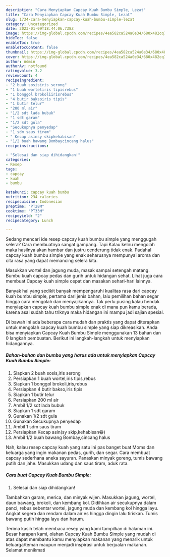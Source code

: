 ```yaml
---
description: "Cara Menyiapkan Capcay Kuah Bumbu Simple, Lezat"
title: "Cara Menyiapkan Capcay Kuah Bumbu Simple, Lezat"
slug: 1734-cara-menyiapkan-capcay-kuah-bumbu-simple-lezat
category: Uncategorized
date: 2023-01-09T18:44:06.738Z
image: https://img-global.cpcdn.com/recipes/4ea582ca524a0e34/680x482cq70/capcay-kuah-bumbu-simple-foto-resep-utama.jpg
hideToc: false
enableToc: true
enableTocContent: false
thumbnail: https://img-global.cpcdn.com/recipes/4ea582ca524a0e34/680x482cq70/capcay-kuah-bumbu-simple-foto-resep-utama.jpg
cover: https://img-global.cpcdn.com/recipes/4ea582ca524a0e34/680x482cq70/capcay-kuah-bumbu-simple-foto-resep-utama.jpg
author: Admin
authorAv: notfound
ratingvalue: 3.2
reviewcount: 4
recipeingredient:
- "2 buah sosisiris serong"
- "1 buah worteliris tipisrebus"
- "1 bonggol brokoliirisrebus"
- "4 butir baksoiris tipis"
- "1 butir telur"
- "200 ml air"
- "1/2 sdt lada bubuk"
- "1 sdt garam"
- "1/2 sdt gula"
- "Secukupnya penyedap"
- "1 sdm saus tiram"
- " Kecap asinsy skipkehabisan"
- "1/2 buah bawang Bombaycincang halus"
recipeinstructions:

- "Selesai dan siap dihidangkan!"
categories:
- Resep
tags:
- capcay
- kuah
- bumbu

katakunci: capcay kuah bumbu 
nutrition: 234 calories
recipecuisine: Indonesian
preptime: "PT28M"
cooktime: "PT33M"
recipeyield: "2"
recipecategory: Lunch

---
```



Sedang mencari ide resep capcay kuah bumbu simple yang menggugah selera? Cara membuatnya sangat gampang. Tapi Kalau keliru mengolah maka hasilnya akan hambar dan justru cenderung tidak enak. Padahal capcay kuah bumbu simple yang enak seharusnya mempunyai aroma dan cita rasa yang dapat memancing selera kita.


Masukkan wortel dan jagung muda, masak sampai setengah matang. Bumbu kuah capcay pedas dan gurih untuk hidangan sehat. Lihat juga cara membuat Capcay kuah simple cepat dan masakan sehari-hari lainnya.

Banyak hal yang sedikit banyak mempengaruhi kualitas rasa dari capcay kuah bumbu simple, pertama dari jenis bahan, lalu pemilihan bahan segar hingga cara mengolah dan menyajikannya. Tak perlu pusing kalau hendak menyiapkan capcay kuah bumbu simple enak di mana pun kamu berada, karena asal sudah tahu triknya maka hidangan ini mampu jadi sajian spesial.


Di bawah ini ada beberapa cara mudah dan praktis yang dapat diterapkan untuk mengolah capcay kuah bumbu simple yang siap dikreasikan. Anda bisa menyiapkan Capcay Kuah Bumbu Simple menggunakan 13 bahan dan 0 langkah pembuatan. Berikut ini langkah-langkah untuk menyiapkan hidangannya.

<!--inarticleads1-->

##### Bahan-bahan dan bumbu yang harus ada untuk menyiapkan Capcay Kuah Bumbu Simple:

1. Siapkan 2 buah sosis,iris serong
1. Persiapkan 1 buah wortel,iris tipis,rebus
1. Siapkan 1 bonggol brokoli,iris,rebus
1. Persiapkan 4 butir bakso,iris tipis
1. Siapkan 1 butir telur
1. Persiapkan 200 ml air
1. Ambil 1/2 sdt lada bubuk
1. Siapkan 1 sdt garam
1. Gunakan 1/2 sdt gula
1. Gunakan Secukupnya penyedap
1. Ambil 1 sdm saus tiram
1. Persiapkan  Kecap asin(sy skip,kehabisan😁)
1. Ambil 1/2 buah bawang Bombay,cincang halus


Nah, kalau resep capcay kuah yang satu ini pas banget buat Moms dan keluarga yang ingin makanan pedas, gurih, dan segar. Cara membuat capcay sederhana aneka sayuran. Panaskan minyak goreng, tumis bawang putih dan jahe. Masukkan udang dan saus tiram, aduk rata. 

<!--inarticleads2-->

##### Cara buat Capcay Kuah Bumbu Simple:


1. Selesai dan siap dihidangkan!

Tambahkan garam, merica, dan minyak wijen. Masukkan jagung, wortel, daun bawang, brokoli, dan kembang kol. Didihkan air secukupnya dalam panci, rebus sebentar wortel, jagung muda dan kembang kol hingga layu. Angkat segera dan rendam dalam air es hingga dingin lalu tiriskan. Tumis bawang putih hingga layu dan harum. 

Terima kasih telah membaca resep yang kami tampilkan di halaman ini. Besar harapan kami, olahan Capcay Kuah Bumbu Simple yang mudah di atas dapat membantu kamu menyiapkan makanan yang menarik untuk keluarga/teman maupun menjadi inspirasi untuk berjualan makanan. Selamat menikmati
